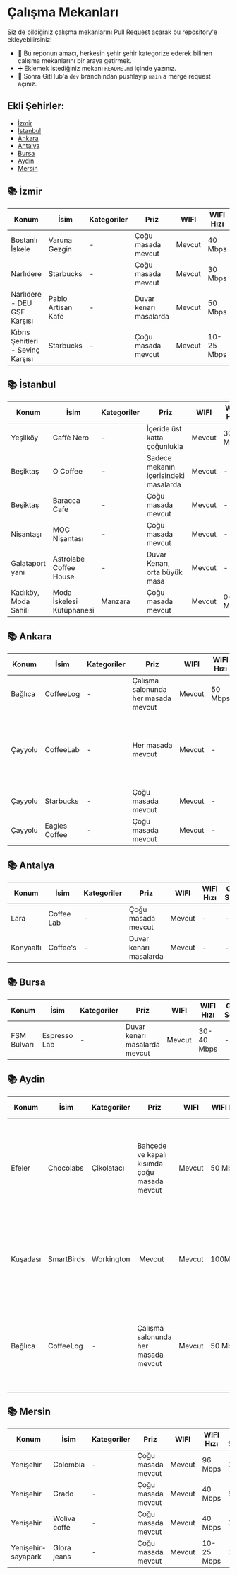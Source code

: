# Çalışma Mekanları

Siz de bildiğiniz çalışma mekanlarını Pull Request açarak bu repository'e ekleyebilirsiniz!

* 🎯 Bu reponun amacı, herkesin şehir şehir kategorize ederek bilinen çalışma mekanlarını bir araya getirmek.
* ➕ Eklemek istediğiniz mekanı `README.md` içinde yazınız.
* 🔄 Sonra GitHub'a `dev` branchından pushlayıp `main` a merge request açınız.

## Ekli Şehirler:

- [İzmir](#-i̇zmir)
- [İstanbul](#-i̇stanbul)
- [Ankara](#-ankara)
- [Antalya](#-antalya)
- [Bursa](#-bursa)
- [Aydın](#-aydin)
- [Mersin](#-mersin)


## 📚 İzmir

| Konum                             | İsim                | Kategoriler | Priz                   |   WIFI   |  WIFI Hızı  | Gürültü Seviyesi | Çalışma Saatleri | Instagram Adresi     |
|-----------------------------------|---------------------|-------------|------------------------|----------|-------------|------------------|------------------|----------------------|
| Bostanlı İskele                   | Varuna Gezgin       | -           | Çoğu masada mevcut     |  Mevcut  |     40 Mbps |       5/10       |   09:00 - 01:00  | @varunagezgin        |
| Narlıdere                         | Starbucks           | -           | Çoğu masada mevcut     |  Mevcut  |     30 Mbps |       2/10       |   09:00 - 14:00  | @starbucks_tr        |
| Narlıdere - DEU GSF Karşısı       | Pablo Artisan Kafe  | -           | Duvar kenarı masalarda |  Mevcut  |     50 Mbps |       2/10       |   09:00 - 21:00  | @pabloartisancoffee  |
| Kıbrıs Şehitleri - Sevinç Karşısı | Starbucks           | -           | Çoğu masada mevcut     |  Mevcut  |  10-25 Mbps |       7/10       |   08:00 - 22:00  | @starbucks_tr        |


## 📚 İstanbul

| Konum                       | İsim                        | Kategoriler | Priz                                  |   WIFI   | WIFI Hızı  | Gürültü Seviyesi | Çalışma Saatleri | Instagram Adresi     | Harita                                |
|-----------------------------|-----------------------------|-------------|---------------------------------------|----------|------------|------------------|------------------|----------------------|---------------------------------------|
| Yeşilköy                    | Caffè Nero                  | -           | İçeride üst katta çoğunlukla          |  Mevcut  |    30 Mbps |       4/10       |   09:00 - 00:00  | @caffeneroturkiye    |                                       |
| Beşiktaş                    | O Coffee                    | -           | Sadece mekanın içerisindeki masalarda |  Mevcut  |          - |       6/10       |   10:00 - 01:00  | @ocoffeecompany      |                                       |
| Beşiktaş                    | Baracca Cafe                | -           | Çoğu masada mevcut                    |  Mevcut  |          - |       3/10       |   08:30 - 00:30  | -                    |                                       |
| Nişantaşı                   | MOC Nişantaşı               | -           | Çoğu masada mevcut                    |  Mevcut  |          - |       6/10       |   07:30 - 23:30  | @moc_coffeeofficial  |                                       |
| Galataport yanı             | Astrolabe Coffee House      | -           | Duvar Kenarı, orta büyük masa         |  Mevcut  |          - |       3/10       |   08:00 - 23:00  | @astrolabeturkey     |                                       |
| Kadıköy, Moda Sahili        | Moda İskelesi Kütüphanesi   | Manzara     | Çoğu masada mevcut                    |  Mevcut  |  0-10 Mbps |       3/10       |   09:00 - 22:00  | -                    | https://goo.gl/maps/FaCn4rzU51gGvjNv9 |


## 📚 Ankara

| Konum     | İsim         | Kategoriler | Priz                                   | WIFI   | WIFI Hızı | Gürültü Seviyesi | Çalışma Saatleri | Instagram Adresi           | Notlar                                                                                                                                                                                                                                                          |
| --------- | ------------- | ----------- | -------------------------------------- | ------ | ----------- | ------------------- | ------------------- | -------------------------- | --------------------------------------------------------------------------------------------------------------------------------------------------------------------------------------------------------------------------------------------------------------- |
| Bağlıca | CoffeeLog     | -           | Çalışma salonunda her masada mevcut | Mevcut | 50 Mbps     | 3/10                | 09:00 - 23:00       | @coffeelogtr               | Çalışma için bulunan bir katı var, buradaki bilgiler bu çalışma katına özeldir                                                                                                                                                                        |
| Çayyolu  | CoffeeLab     | -           | Her masada mevcut                     | Mevcut | -           | 6/10                | 07:00 - 24:00       | @coffeelabtr               | Bahçesi oldukça büyük hava güzelse açık havada çalışmak için uygun ve prizler mevcut. Kapalı mekan alanı daha küçük. Mekanın detaylı videosu:[https://www.instagram.com/p/CusBo-6AnXi/?hl=en](https://www.instagram.com/p/CusBo-6AnXi/?hl=en) |
| Çayyolu  | Starbucks     | -           | Çoğu masada mevcut                   | Mevcut | -           | 4/10                | 08:00 - 22:00       | @starbucks_tr              |                                                                                                                                                                                                                                                                 |
| Çayyolu  | Eagles Coffee | -           | Çoğu masada mevcut                   | Mevcut | -           | 2/10                | 09:00 - 24:00       | @eaglescoffeeandfoodstudio | 2 katlı ve bahçeli bir mekan ikinci kat çalışmak için çok uygun.                                                                                                                                                                                         |


## 📚 Antalya

| Konum       | İsim        | Kategoriler | Priz                   |   WIFI   | WIFI Hızı   | Gürültü Seviyesi  | Çalışma Saatleri | Instagram Adresi     | Harita                                   
|-------------|-------------|-------------|------------------------|----------|-------------|-------------------|------------------|----------------------|-----------------------------------------|
| Lara        | Coffee Lab  | -           | Çoğu masada mevcut     |  Mevcut  |      -      |         -         |   07:30 - 00:00  | @coffeelabtr         | https://goo.gl/maps/P3gPRApPt1RF47Qr7   |
| Konyaaltı   | Coffee's    | -           | Duvar kenarı masalarda |  Mevcut  |      -      |         -         |   07:45 - 00:30  | @coffeesmycafe       | https://goo.gl/maps/5oSs1JuLB3qgS72ZA   | 


## 📚 Bursa

| Konum       | İsim        | Kategoriler | Priz                   |   WIFI   | WIFI Hızı   | Gürültü Seviyesi  | Çalışma Saatleri | Instagram Adresi     | Harita                                   
|-------------|-------------|-------------|------------------------|----------|-------------|-------------------|------------------|----------------------|-----------------------------------------|
| FSM Bulvarı        | Espresso Lab  | -           | Duvar kenarı masalarda mevcut     |  Mevcut  |      30-40 Mbps      |         -         |   7/24 Açık  | -        | https://goo.gl/maps/9Goepb6HFkPLF9897   |

## 📚 Aydin

| Konum   | İsim      | Kategoriler | Priz                                |   WIFI   | WIFI Hızı | Gürültü Seviyesi | Çalışma Saatleri | Instagram Adresi | Notlar |
|---------|-----------|-------------|-------------------------------------|----------|-----------|------------------|------------------|------------------|-------|
|Efeler| Chocolabs | Çikolatacı | Bahçede ve kapalı kısımda çoğu masada mevcut | Mevcut | 50 Mbps | 4/10 (haftasonları 7/10) | 10:00 - 24:00 | @chocolabs_aydin | AVM içerisinde yer alıyor, haftaiçi çalışmak için uygun ancak haftasonu fazla kalabalık |
|Kuşadası | SmartBirds | Workington | Mevcut | Mevcut | 100Mbps | 0/10 | 08:00-19:00 | @smart_birds_coworking | Günlük, haftalık, aylık abonelik mümkün, kahve çay ikramlar mevcut |
| Bağlıca | CoffeeLog | -           | Çalışma salonunda her masada mevcut |  Mevcut  | 50 Mbps   |      3/10        | 09:00 - 23:00    | @coffeelogtr     |   Çalışma için bulunan bir katı var, buradaki bilgiler bu çalışma katına özeldir     |

## 📚 Mersin

| Konum                             | İsim                | Kategoriler | Priz                   |   WIFI   |  WIFI Hızı  | Gürültü Seviyesi | Çalışma Saatleri | Instagram Adresi     |
|-----------------------------------|---------------------|-------------|------------------------|----------|-------------|------------------|------------------|----------------------|
| Yenişehir                   | Colombia       | -           | Çoğu masada mevcut     |  Mevcut  |     96 Mbps |       3/10       |   09:00 - 23:00  | -        |
| Yenişehir                        | Grado           | -           | Çoğu masada mevcut     |  Mevcut  |     40 Mbps |       5/10       |   10:00 - 24:00  | @gradocoffee        |
| Yenişehir       | Woliva coffe  | -           | Çoğu masada mevcut |  Mevcut  |     40 Mbps |       3/10       |   09:00 - 01:00  | @wolifacoffe  |
| Yenişehir- sayapark | Glora jeans          | -           | Çoğu masada mevcut     |  Mevcut  |  10-25 Mbps  |  3/10  | 10:00- 22:30  |  -  | 
